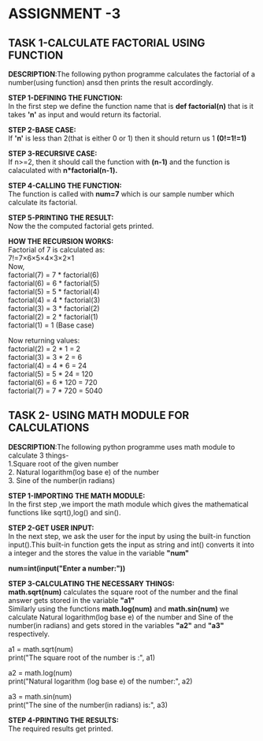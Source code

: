 # ASSIGNMENT -3
## TASK 1-CALCULATE FACTORIAL USING FUNCTION
<b>DESCRIPTION</b>:The following python programme calculates the factorial of a number(using function) ansd then prints the result accordingly.

<b>STEP 1-DEFINING THE FUNCTION:</b><br>
In the first step we define the function name that is <b>def factorial(n)</b> that is it takes <b>'n'</b> as input and would return its factorial.<br>

<b>STEP 2-BASE CASE:</b><br>
If <b>'n'</b> is less than 2(that is either 0 or 1) then it should return us 1 <b>(0!=1!=1)</b><br>

<b>STEP 3-RECURSIVE CASE:</b><br>
If <b></b>n>=2</b>, then it should call the function with <b>(n-1)</b> and the function is calaculated with <b>n*factorial(n-1).</b><br>

<b>STEP 4-CALLING THE FUNCTION:</b><br>
The function is called with <b>num=7</b> which is our sample number which calculate its factorial.

<b>STEP 5-PRINTING THE RESULT:</b><br>
Now the the computed factorial gets printed.<br>

<b>HOW THE RECURSION WORKS:</b><br>
Factorial of 7 is calculated as:<br>
7!=7×6×5×4×3×2×1<br>
Now,<br>
factorial(7) = 7 * factorial(6)<br>
factorial(6) = 6 * factorial(5)<br>
factorial(5) = 5 * factorial(4)<br>
factorial(4) = 4 * factorial(3)<br>
factorial(3) = 3 * factorial(2)<br>
factorial(2) = 2 * factorial(1)<br>
factorial(1) = 1  (Base case)<br>

Now returning values:<br>
factorial(2) = 2 * 1 = 2<br>
factorial(3) = 3 * 2 = 6<br>
factorial(4) = 4 * 6 = 24<br>
factorial(5) = 5 * 24 = 120<br>
factorial(6) = 6 * 120 = 720<br>
factorial(7) = 7 * 720 = 5040<br>


## TASK 2- USING MATH MODULE FOR CALCULATIONS
<b>DESCRIPTION</b>:The following python programme uses math module to calculate 3 things-<br>
1.Square root of the given number <br>
2. Natural logarithm(log base e) of the number<br>
3. Sine of the number(in radians)<br>

<b>STEP 1-IMPORTING THE MATH MODULE:</b><br>
In the first step ,we import the math module which gives the mathematical functions like sqrt(),log() and sin().<br>

<b>STEP 2-GET USER INPUT:</b><br>
In the next step, we ask the user for the input by using the built-in function input().This built-in function gets the input as string and int() converts it into a integer and the stores the value in the variable <b>"num"</b><br>

<b>num=int(input("Enter a number:"))</b><br>

<b>STEP 3-CALCULATING THE NECESSARY THINGS:</b><br>
<b>math.sqrt(num)</b> calculates the square root of the number and the final answer gets stored in the variable <b>"a1"</b><br>
Similarly using the functions <b>math.log(num)</b> and <b>math.sin(num)</b> we calculate Natural logarithm(log base e) of the number and Sine of the number(in radians) and gets stored in the variables <b>"a2"</b> and <b>"a3"</b> respectively.<br>

a1 = math.sqrt(num)<br>
print("The square root of the number is :", a1)<br>

a2 = math.log(num)<br>
print("Natural logarithm (log base e) of the number:", a2)<br>

a3 = math.sin(num)<br>
print("The sine of the number(in radians) is:", a3)<br>

<b>STEP 4-PRINTING THE RESULTS:</b></br>
The required results get printed.










